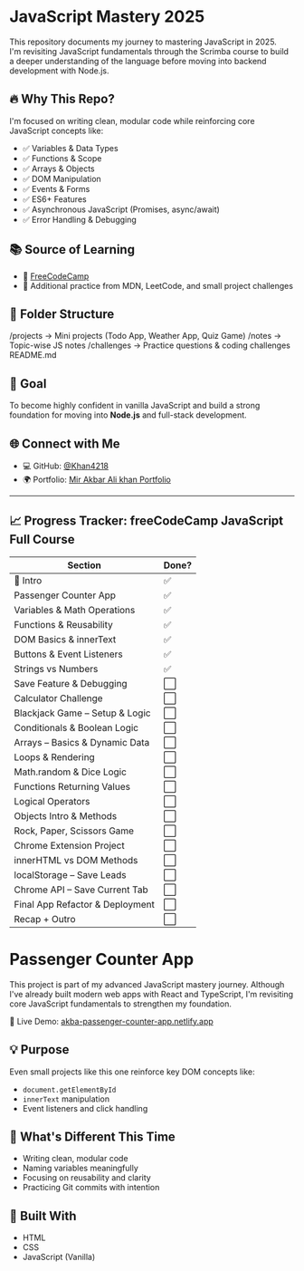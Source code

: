 # JavaScript Mastery 2025

This repository documents my journey to mastering JavaScript in 2025.  
I'm revisiting JavaScript fundamentals through the Scrimba course to build a deeper understanding of the language before moving into backend development with Node.js.

## 🔥 Why This Repo?

I'm focused on writing clean, modular code while reinforcing core JavaScript concepts like:

- ✅ Variables & Data Types
- ✅ Functions & Scope
- ✅ Arrays & Objects
- ✅ DOM Manipulation
- ✅ Events & Forms
- ✅ ES6+ Features
- ✅ Asynchronous JavaScript (Promises, async/await)
- ✅ Error Handling & Debugging

## 📚 Source of Learning

- 🧠 [FreeCodeCamp](https://www.youtube.com/watch?v=jS4aFq5-91M)
- 📖 Additional practice from MDN, LeetCode, and small project challenges

## 📁 Folder Structure
/projects           → Mini projects (Todo App, Weather App, Quiz Game)
/notes              → Topic-wise JS notes
/challenges         → Practice questions & coding challenges
README.md

## 🧪 Goal

To become highly confident in vanilla JavaScript and build a strong foundation for moving into **Node.js** and full-stack development.

## 🌐 Connect with Me

- 💻 GitHub: [@Khan4218](https://github.com/Khan4218)
- 🌍 Portfolio: [Mir Akbar Ali khan Portfolio](https://mir-akbar-portfolio-react-v2.netlify.app/)

---
## 📈 Progress Tracker: freeCodeCamp JavaScript Full Course

| Section                                     | Done? |
|--------------------------------------------|-------|
| 🔹 Intro                                    | ✅     |
| Passenger Counter App                      |  ✅     |
| Variables & Math Operations                |  ✅     |
| Functions & Reusability                    |  ✅     |
| DOM Basics & innerText                     |  ✅    |
| Buttons & Event Listeners                  |  ✅    |
| Strings vs Numbers                         |  ✅    |
| Save Feature & Debugging                   | ⬜     |
| Calculator Challenge                       | ⬜     |
| Blackjack Game – Setup & Logic             | ⬜     |
| Conditionals & Boolean Logic               | ⬜     |
| Arrays – Basics & Dynamic Data             | ⬜     |
| Loops & Rendering                          | ⬜     |
| Math.random & Dice Logic                   | ⬜     |
| Functions Returning Values                 | ⬜     |
| Logical Operators                          | ⬜     |
| Objects Intro & Methods                    | ⬜     |
| Rock, Paper, Scissors Game                 | ⬜     |
| Chrome Extension Project                   | ⬜     |
| innerHTML vs DOM Methods                   | ⬜     |
| localStorage – Save Leads                  | ⬜     |
| Chrome API – Save Current Tab              | ⬜     |
| Final App Refactor & Deployment            | ⬜     |
| Recap + Outro                              | ⬜     |

# Passenger Counter App

This project is part of my advanced JavaScript mastery journey. Although I've already built modern web apps with React and TypeScript, I'm revisiting core JavaScript fundamentals to strengthen my foundation.

🔗 Live Demo: [akba-passenger-counter-app.netlify.app](https://akba-passenger-counter-app.netlify.app)

## 💡 Purpose

Even small projects like this one reinforce key DOM concepts like:

- `document.getElementById`
- `innerText` manipulation
- Event listeners and click handling

## 🧠 What's Different This Time

- Writing clean, modular code
- Naming variables meaningfully
- Focusing on reusability and clarity
- Practicing Git commits with intention

## 🚀 Built With
- HTML
- CSS
- JavaScript (Vanilla)